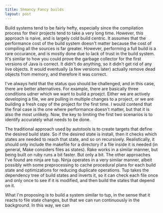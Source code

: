 ```yaml
---
title: Shmancy Fancy builds
layout: post
---
```

Build systems tend to be fairly hefty, especially since the compilation process for their projects tend to take a very long time. However, this approach is naive, and is largely cold build centric. It assumes that the performance cost of the build system doesn't matter because the cost of compiling all the sources is far greater. However, performing a full build is a rare occurance, and is mostly done due to lack of trust in the build system. It's similar to how you could prove the garbage collector for the first versions of Java is correct. It didn't do anything, so it didn't get rid of any live objects. It would eventually (a few versions later) actually remove dead objects from memory, and therefore it was correct.

I've always held that the status quo should be challenged, and in this case, there are better alternatives. For example, there are basically three conditions udner which we want to build a proejct. Either we are actively developing a file, we are pulling in multiple changes to a project, or we are building a fresh copy of the project for the first time. I would contend that the final case is the one where performance doesn't matter, but that it is also the most unlikely. Now, the key to limiting the first two scenarios is to identify accurately what needs to be done.

The traditional approach used by autotools is to create targets that define the desired build state. So if the desired state is install, then it checks which states are needed to reach that state, and so on recursively. Realistically, it should only include the makefile for a directory if a file inside it is needed (in general, Make considers files as states). Rake works in a similar manner, but being built on ruby runs a bit faster. But only a bit. The other approaches I've found are ninja are tup. Ninja operates in a very similar manner, albeit possibly with some preprocessing to cache procedural plans for each build state and optimizations for reducing duplicate operations. Tup takes the dependency tree of build states and inverts it, so it can check each file once and only once to see if it is modified, and then build the states that depend on it.

What I'm proposing is to build a system similar to tup, in the sense that it reacts to file state changes, but that we can run continuously in the background. In this way, we can 
